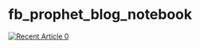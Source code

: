 # fb_prophet_blog_notebook

<a target="_blank" href="https://github-readme-medium-recent-article.vercel.app/medium/@importchris/0"><img src="https://github-readme-medium-recent-article.vercel.app/medium/@importchris/0" alt="Recent Article 0"> 
